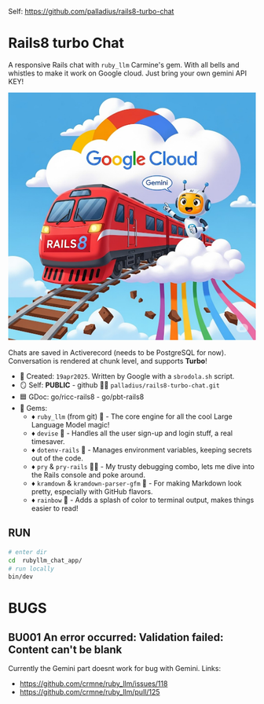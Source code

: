 Self: https://github.com/palladius/rails8-turbo-chat

# Rails8 turbo Chat

A responsive Rails chat with  `ruby_llm` Carmine's gem. With all bells and whistles to make it work on Google cloud. Just bring your own gemini API KEY!

![A red train with "rails8" writing in front. To guide it, a cute AI bot called "Gemini". The railways are detached frm ground and heading towards the sky in a big colorful Cloud, called "Google Cloud"](docs/rails8-gemini-cute.png)

Chats are saved in Activerecord (needs to be PostgreSQL for now). Conversation is rendered at chunk level, and supports **Turbo**!

* 📆 Created: `19apr2025`. Written by Google with a `sbrodola.sh` script.
* 🪞 Self: **PUBLIC** - github 🐙🐱 `palladius/rails8-turbo-chat.git`
* 🟦 GDoc: go/ricc-rails8 - go/pbt-rails8
* 💎 Gems:
    * ♦️ `ruby_llm` (from git) 🤖 - The core engine for all the cool Large Language Model magic!
    * ♦️ `devise` 🔑 - Handles all the user sign-up and login stuff, a real timesaver.
    * ♦️ `dotenv-rails` 🤫 - Manages environment variables, keeping secrets out of the code.
    * ♦️ `pry` & `pry-rails` 🕵️‍♂️ - My trusty debugging combo, lets me dive into the Rails console and poke around.
    * ♦️ `kramdown` & `kramdown-parser-gfm` 📝 - For making Markdown look pretty, especially with GitHub flavors.
    * ♦️ `rainbow` 🌈 - Adds a splash of color to terminal output, makes things easier to read!

## RUN

```bash
# enter dir
cd  rubyllm_chat_app/
# run locally
bin/dev
```

# BUGS

## BU001 An error occurred: Validation failed: Content can't be blank

Currently the Gemini part doesnt work for bug with Gemini. Links:
* https://github.com/crmne/ruby_llm/issues/118
* https://github.com/crmne/ruby_llm/pull/125

